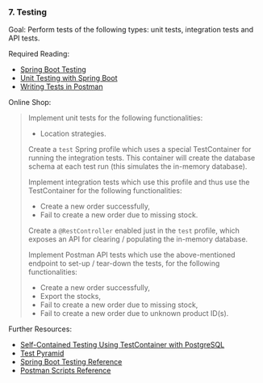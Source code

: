 ### 7. Testing

Goal: Perform tests of the following types: unit tests, integration tests and API tests.

Required Reading:

- [Spring Boot Testing](https://www.baeldung.com/spring-boot-testing)
- [Unit Testing with Spring Boot](https://reflectoring.io/unit-testing-spring-boot/)
- [Writing Tests in Postman](https://blog.getpostman.com/2017/10/25/writing-tests-in-postman/)

Online Shop:

> Implement unit tests for the following functionalities:
>
> - Location strategies.
>
> Create a `test` Spring profile which uses a special TestContainer for running the integration tests. This container will create the database schema at each test run (this simulates the in-memory database).
>
> Implement integration tests which use this profile and thus use the TestContainer for the following functionalities:
>
> - Create a new order successfully,
> - Fail to create a new order due to missing stock.
>
> Create a `@RestController` enabled just in the `test` profile, which exposes an API for clearing / populating the in-memory database.
>
> Implement Postman API tests which use the above-mentioned endpoint to set-up / tear-down the tests, for the following functionalities:
>
> - Create a new order successfully,
> - Export the stocks,
> - Fail to create a new order due to missing stock,
> - Fail to create a new order due to unknown product ID(s).

Further Resources:

- [Self-Contained Testing Using TestContainer with PostgreSQL](https://www.baeldung.com/spring-boot-testcontainers-integration-test)
- [Test Pyramid](https://martinfowler.com/bliki/TestPyramid.html)
- [Spring Boot Testing Reference](https://docs.spring.io/spring-boot/docs/2.1.4.RELEASE/reference/html/boot-features-testing.html)
- [Postman Scripts Reference](https://learning.getpostman.com/docs/postman/scripts/intro_to_scripts)

